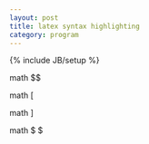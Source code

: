 ```yaml
---
layout: post
title: latex syntax highlighting
category: program
---
```


{% include JB/setup %}

math $$

math \[

math \]

math $  $